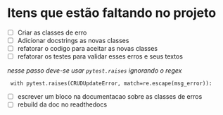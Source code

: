 # Itens que estão faltando no projeto


- [ ] Criar as classes de erro
- [ ] Adicionar docstrings as novas classes
- [ ] refatorar o codigo para aceitar as novas classes
- [ ] refatorar os testes para validar esses erros e seus textos

_nesse passo deve-se usar `pytest.raises` ignorando o regex_
```
 with pytest.raises(CRUDUpdateError, match=re.escape(msg_error)):
```
- [ ] escrever um bloco na documentacao sobre as classes de erros
- [ ] rebuild da doc no readthedocs